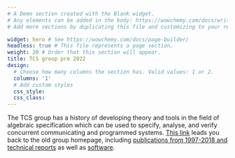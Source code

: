 ```yaml
---
# A Demo section created with the Blank widget.
# Any elements can be added in the body: https://wowchemy.com/docs/writing-markdown-latex/
# Add more sections by duplicating this file and customizing to your requirements.

widget: hero # See https://wowchemy.com/docs/page-builder/
headless: true # This file represents a page section.
weight: 20 # Order that this section will appear.
title: TCS group pre 2022
design:
  # Choose how many columns the section has. Valid values: 1 or 2.
  columns: '1'
  # Add custom styles
  css_style:
  css_class:
---
```


The TCS group has a history of developing theory and tools in the field of algebraic specification which can be used to specify, analyse, and verify concurrent communicating and programmed systems. [This link](https://ivi.fnwi.uva.nl/tcs/index_old.html) leads you back to the old group homepage, including [publications from 1997-2018 and technical reports](https://ivi.fnwi.uva.nl/tcs/publications.php) as well as [software](https://ivi.fnwi.uva.nl/tcs/software.html).
